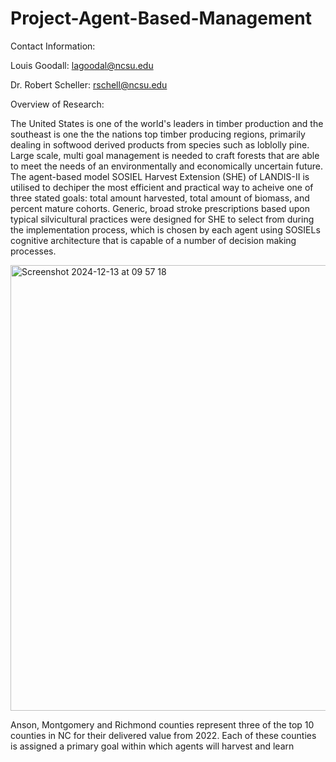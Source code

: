 # Project-Agent-Based-Management

Contact Information:

Louis Goodall: lagoodal@ncsu.edu

Dr. Robert Scheller: rschell@ncsu.edu

Overview of Research:

The United States is one of the world's leaders in timber production and the southeast is one the the nations top timber producing regions, primarily dealing in softwood derived products from species such as loblolly pine. Large scale, multi goal management is needed to craft forests that are able to meet the needs of an environmentally and economically uncertain future. The agent-based model SOSIEL Harvest Extension (SHE) of LANDIS-II is utilised to dechiper the most efficient and practical way to acheive one of three stated goals: total amount harvested, total amount of biomass, and percent mature cohorts. Generic, broad stroke prescriptions based upon typical silvicultural practices were designed for SHE to select from during the implementation process, which is chosen by each agent using SOSIELs cognitive architecture that is capable of a number of decision making processes.

<img width="713" alt="Screenshot 2024-12-13 at 09 57 18" src="https://github.com/user-attachments/assets/437155b5-618c-48dd-916a-0976636ffa64" />


Anson, Montgomery and Richmond counties represent three of the top 10 counties in NC for their delivered value from 2022. Each of these counties is assigned a primary goal within which agents will harvest and learn 
